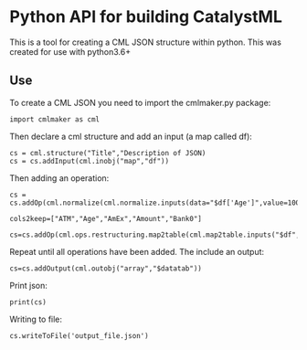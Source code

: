 # Python API for building CatalystML

This is a tool for creating a CML JSON structure within python.  This was created for use with python3.6+

## Use

To create a CML JSON you need to import the cmlmaker.py package:

```
import cmlmaker as cml
```

Then declare a cml structure and add an input (a map called df):
```
cs = cml.structure("Title","Description of JSON)
cs = cs.addInput(cml.inobj("map","df"))
```
Then adding an operation:
```
cs = cs.addOp(cml.normalize(cml.normalize.inputs(data="$df['Age']",value=100,minval=18),output="df['Age']"))

cols2keep=["ATM","Age","AmEx","Amount","Bank0"]

cs=cs.addOp(cml.ops.restructuring.map2table(cml.map2table.inputs("$df",cols2keep),output="datatab"))

```
Repeat until all operations have been added.  The include an output:
```
cs=cs.addOutput(cml.outobj("array","$datatab"))
```

Print json:
```
print(cs)
```

Writing to file:
```
cs.writeToFile('output_file.json')
```

